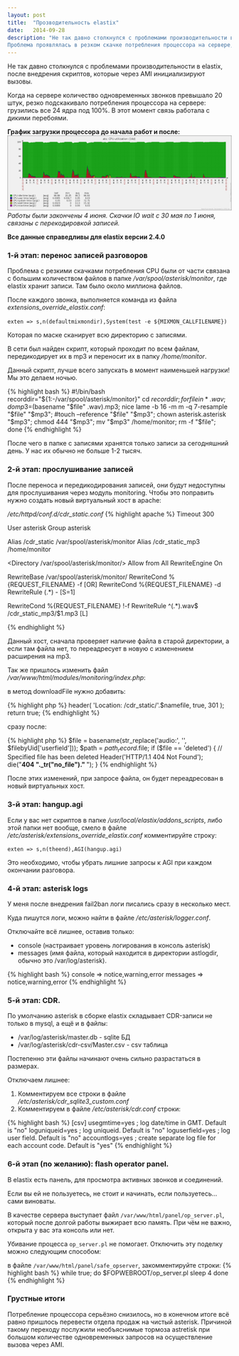 ```yaml
---
layout: post
title:  "Прозводительность elastix"
date:   2014-09-28
description: "Не так давно столкнулся с проблемами производительности в elastix, после внедрения автоматической \"звонилки\". \"Звонилка\" работает через AMI: посылается несколько звонков, соединяет оператора с первым ответившим абонентом и открыдывает всех не ответивших.<br><br>
Проблема проявлялась в резком скачке потребления процессора на сервере, грузились все 24 ядра под 100%. В этот момент связь работала с дикими перебоями."
---
```

Не так давно столкнулся с проблемами производительности в elastix, после внедрения скриптов, которые через AMI инициализируют вызовы.

Когда на сервере количество одновременных звонков превышало 20 штук, резко подскакивало потребления процессора на сервере: грузились все 24 ядра под 100%. В этот момент связь работала с дикими перебоями.

**График загрузки процессора до начала работ и после:**
![график до](/img/elastix_chart.png)
*Работы были закончены 4 июня. Скачки IO wait с 30 мая по 1 июня, связаны с перекодировкой записей.*

**Все данные справедливы для elastix версии 2.4.0**

### 1-й этап: перенос записей разговоров

Проблема с резкими скачками потребления CPU были от части связана с большим количеством файлов в папке
*/var/spool/asterisk/monitor*, где elastix хранит записи. 
Там было около миллиона файлов.

После каждого звонка, выполняется команда из файла *extensions_override_elastix.conf*: 

`exten => s,n(defaultmixmondir),System(test -e ${MIXMON_CALLFILENAME})`

Которая по маске сканирует всю директорию с записями.

В сети был найден скрипт, который проходит по всем файлам, передикодирует их в mp3 и переносит их в папку */home/monitor*.

Данный скрипт, лучше всего запускать в момент наименьшей нагрузки! Мы это делаем ночью.

{% highlight bash %}
#!/bin/bash
recorddir="${1:-/var/spool/asterisk/monitor}"
cd $recorddir;
for file in *.wav ; do
mp3=$(basename "$file" .wav).mp3;
nice lame -b 16 -m m -q 7-resample "$file" "$mp3";
#touch –reference "$file" "$mp3";
chown asterisk.asterisk "$mp3";
chmod 444 "$mp3";
mv "$mp3" /home/monitor;
rm -f "$file";
done
{% endhighlight %}

После чего в папке с записями хранятся только записи за сегодняшний день. У нас их обычно не больше 1-2 тысяч.

### 2-й этап: прослушивание записей

После переноса и передикодирования записей, они будут недоступны для прослушивания через модуль monitoring. Чтобы это поправить нужно создать новый виртуальный хост в apache:

*/etc/httpd/conf.d/cdr_static.conf*
{% highlight apache %}
Timeout 300

User asterisk
Group asterisk

Alias /cdr_static /var/spool/asterisk/monitor
Alias /cdr_static_mp3 /home/monitor

<Directory /var/spool/asterisk/monitor/>
   Allow from All
   RewriteEngine On

   RewriteBase /var/spool/asterisk/monitor/
   RewriteCond %{REQUEST_FILENAME} -f [OR]
   RewriteCond %{REQUEST_FILENAME} -d
   RewriteRule (.*) - [S=1]

   RewriteCond %{REQUEST_FILENAME} !-f
   RewriteRule ^(.*).wav$ /cdr_static_mp3/$1.mp3 [L]

</Directory>
{% endhighlight %}

Данный хост, сначала проверяет наличие файла в старой директории, а если там файла нет, то переадресует в новую с изменением расширения на mp3.

Так же пришлось изменить файл */var/www/html/modules/monitoring/index.php*:

в метод downloadFile нужно добавить:
 
{% highlight php %}
header( 'Location: /cdr_static/'.$namefile, true, 301 );
return true;
{% endhighlight %}

сразу после:

{% highlight php %}
$file = basename(str_replace('audio:', '', $filebyUid['userfield']));
$path = $path_record.$file;
if ($file == 'deleted') {
    // Specified file has been deleted
    Header('HTTP/1.1 404 Not Found');
    die("<b>404 "._tr("no_file")." </b>");
}
{% endhighlight %}

После этих изменений, при запросе файла, он будет переадресован в новый виртуальных хост.

### 3-й этап: hangup.agi

Если у вас нет скриптов в папке */usr/local/elastix/addons_scripts*, либо этой папки нет вообще, 
смело в файле */etc/asterisk/extensions_override_elastix.conf* комментируйте строку:

```
exten => s,n(theend),AGI(hangup.agi)
```

Это необходимо, чтобы убрать лишние запросы к AGI при каждом окончании разговора.

### 4-й этап: asterisk logs

У меня после внедрения fail2ban логи писались сразу в несколько мест.

Куда пишутся логи, можно найти в файле */etc/asterisk/logger.conf*.

Отключайте всё лишнее, оставив только:

* console (настраивает уровень логирования в консоль asterisk)
* messages (имя файла, который находится в директории astlogdir, обычно это /var/log/asterisk). 

{% highlight bash %}
console => notice,warning,error
messages => notice,warning,error
{% endhighlight %}

### 5-й этап: CDR.

По умолчанию asterisk в сборке elastix складывает CDR-записи не только в mysql, а ещё и в файлы:

* /var/log/asterisk/master.db - sqlite БД
* /var/log/asterisk/cdr-csv/Master.csv - csv таблица

Постепенно эти файлы начинают очень сильно разрастаться в размерах.

Отключаем лишнее:
  
1. Комментируем все строки в файле */etc/asterisk/cdr_sqlite3_custom.conf*
2. Комментируем в файле */etc/asterisk/cdr.conf* строки:

{% highlight bash %}
[csv]
usegmtime=yes    ; log date/time in GMT.  Default is "no"
loguniqueid=yes  ; log uniqueid.  Default is "no"
loguserfield=yes ; log user field.  Default is "no"
accountlogs=yes  ; create separate log file for each account code. Default is "yes"
{% endhighlight %}

### 6-й этап (по желанию): flash operator panel.

В elastix есть панель, для просмотра активных звонков и соединений.

Если вы ей не пользуетесь, не стоит и начинать, если пользуетесь... сами виноваты.

В качестве сервера выступает файл `/var/www/html/panel/op_server.pl`, который после долгой работы выжирает всю память.
При чём не важно, открыта у вас эта консоль или нет.

Убивание процесса `op_server.pl` не помогает. Отключить эту поделку можно следующим способом: 

в файле `/var/www/html/panel/safe_opserver`, закомментируйте строки:
{% highlight bash %}
while true; do
$FOPWEBROOT/op_server.pl
sleep 4
done
{% endhighlight %}

### Грустные итоги

Потребление процессора серьёзно снизилось, но в конечном итоге всё равно пришлось перевести отдела продаж на чистый asterisk. Причиной такому переходу послужили необъяснимые тормоза astretisk при большом количестве одновременных запросов на осуществление вызова через AMI.